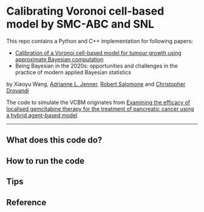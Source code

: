 # Calibrating Voronoi cell-based model by SMC-ABC and SNL
This repo contains a Python and C++ implementation for following papers:
- [Calibration of a Voronoi cell-based model for tumour growth using approximate Bayesian computation](https://www.biorxiv.org/content/10.1101/2022.09.13.507714v3.abstract)
- Being Bayesian in the 2020s: opportunities and challenges in the practice of modern applied Bayesian statistics

by Xiaoyu Wang, [Adrianne L. Jenner](https://www.adriannejenner.com/), [Robert Salomone](https://robsalomone.com/) and [Christopher Drovandi](https://chrisdrovandi.weebly.com/)

The code to simulate the VCBM originates from [Examining the efficacy of localised gemcitabine therapy for the treatment of pancreatic cancer using a hybrid agent-based model](https://www.biorxiv.org/content/10.1101/2022.04.18.488716v1.abstract)
***



## What does this code do?





## How to run the code





## Tips



## Reference

